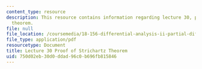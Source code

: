 ```yaml
---
content_type: resource
description: This resource contains information regarding lecture 30, proof of Strichartz
  theorem.
file: null
file_location: /coursemedia/18-156-differential-analysis-ii-partial-differential-equations-and-fourier-analysis-spring-2016/750d02eb30d0ddad96c0b696fb815846_MIT18_156S16_lec30.pdf
file_type: application/pdf
resourcetype: Document
title: Lecture 30 Proof of Strichartz Theorem
uid: 750d02eb-30d0-ddad-96c0-b696fb815846
---
```

